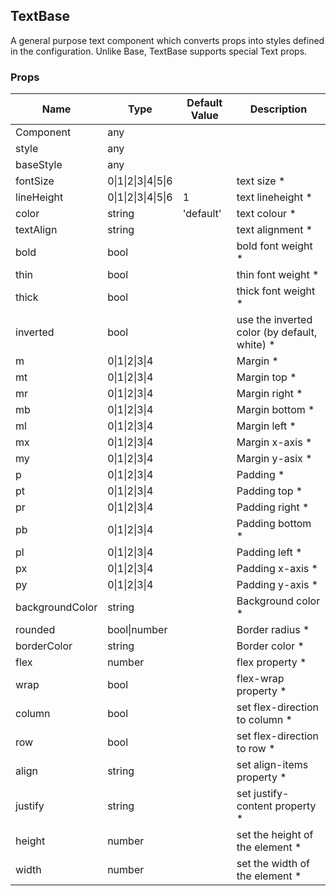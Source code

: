 ## TextBase 
 
A general purpose text component which
converts props into styles defined in the configuration.
Unlike Base, TextBase supports special Text props.
### Props
Name | Type | Default Value | Description
--- | --- | --- | --- 
Component | any  |   | 
style | any  |   | 
baseStyle | any  |   | 
fontSize | 0&#124;1&#124;2&#124;3&#124;4&#124;5&#124;6 |   | text size *
lineHeight | 0&#124;1&#124;2&#124;3&#124;4&#124;5&#124;6 | 1 | text lineheight *
color | string  | 'default' | text colour *
textAlign | string  |   | text alignment *
bold | bool  |   | bold font weight *
thin | bool  |   | thin font weight *
thick | bool  |   | thick font weight *
inverted | bool  |   | use the inverted color (by default, white) *
m | 0&#124;1&#124;2&#124;3&#124;4 |   | Margin *
mt | 0&#124;1&#124;2&#124;3&#124;4 |   | Margin top *
mr | 0&#124;1&#124;2&#124;3&#124;4 |   | Margin right *
mb | 0&#124;1&#124;2&#124;3&#124;4 |   | Margin bottom *
ml | 0&#124;1&#124;2&#124;3&#124;4 |   | Margin left *
mx | 0&#124;1&#124;2&#124;3&#124;4 |   | Margin x-axis *
my | 0&#124;1&#124;2&#124;3&#124;4 |   | Margin y-asix *
p | 0&#124;1&#124;2&#124;3&#124;4 |   | Padding *
pt | 0&#124;1&#124;2&#124;3&#124;4 |   | Padding top *
pr | 0&#124;1&#124;2&#124;3&#124;4 |   | Padding right *
pb | 0&#124;1&#124;2&#124;3&#124;4 |   | Padding bottom *
pl | 0&#124;1&#124;2&#124;3&#124;4 |   | Padding left *
px | 0&#124;1&#124;2&#124;3&#124;4 |   | Padding x-axis *
py | 0&#124;1&#124;2&#124;3&#124;4 |   | Padding y-axis *
backgroundColor | string  |   | Background color *
rounded | bool&#124;number |   | Border radius *
borderColor | string  |   | Border color *
flex | number  |   | flex property *
wrap | bool  |   | flex-wrap property *
column | bool  |   | set flex-direction to column *
row | bool  |   | set flex-direction to row *
align | string  |   | set align-items property *
justify | string  |   | set justify-content property *
height | number  |   | set the height of the element *
width | number  |   | set the width of the element *
 

